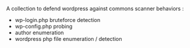 A collection to defend wordpress against commons scanner behaviors :
 - wp-login.php bruteforce detection
 - wp-config.php probing
 - author enumeration
 - wordpress php file enumeration / detection
